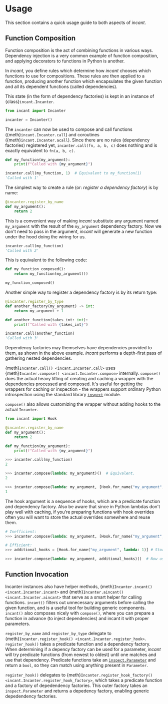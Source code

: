 # Usage

This section contains a quick usage guide to both aspects of _incant_.

## Function Composition

Function composition is the act of combining functions in various ways.
Dependency injection is a very common example of function composition, and applying decorators to functions in Python is another.

In _incant_, you define rules which determine how _incant_ chooses which functions to use for compositions.
These rules are then applied to a function, producing another function which encapsulates the given function and all its dependent functions (called dependencies).

This state (in the form of dependency factories) is kept in an instance of {class}`incant.Incanter`.

```python
from incant import Incanter

incanter = Incanter()
```

The `incanter` can now be used to compose and call functions ({meth}`incant.Incanter.call`) and coroutines ({meth}`incant.Incanter.acall`).
Since there are no rules (dependency factories) registered yet, `incanter.call(fn, a, b, c)` does nothing and is exactly equivalent to `fn(a, b, c)`.

```python
def my_function(my_argument):
    print(f"Called with {my_argument}")

incanter.call(my_function, 1)  # Equivalent to my_function(1)
'Called with 1'
```

The simplest way to create a rule (or: _register a dependency factory_) is by name:

```python
@incanter.register_by_name
def my_argument():
    return 2
```

This is a convenient way of making _incant_ substitute any argument named `my_argument` with the result of the `my_argument` dependency factory.
Now we don't need to pass in the argument, _incant_ will generate a new function under the hood doing the wiring for us.

```python
incanter.call(my_function)
'Called with 2'
```

This is equivalent to the following code:

```python
def my_function_composed():
    return my_function(my_argument())

my_function_composed()
```

Another simple way to register a dependency factory is by its return type:

```python
@incanter.register_by_type
def another_factory(my_argument) -> int:
    return my_argument + 1

def another_function(takes_int: int):
    print(f"Called with {takes_int}")

incanter.call(another_function)
'Called with 3'
```

Dependency factories may themselves have dependencies provided to them, as shown in the above example.
_incant_ performs a depth-first pass of gathering nested dependencies.

{meth}`Incanter.call() <incant.Incanter.call>` uses {meth}`Incanter.compose() <incant.Incanter.compose>` internally.
`compose()` does the actual heavy lifting of creating and caching a wrapper with the dependencies processed and composed.
It's useful for getting the wrappers for caching or inspection - the wrappers support ordinary Python introspection using the standard library [`inspect`](https://docs.python.org/3/library/inspect.html) module.

`compose()` also allows customizing the wrapper without adding hooks to the actual `Incanter`.

```python
from incant import Hook

@incanter.register_by_name
def my_argument():
    return 2

def my_function(my_argument):
    print(f"Called with {my_argument}")

>>> incanter.call(my_function)
2

>>> incanter.compose(lambda: my_argument)()  # Equivalent.
2

>>> incanter.compose(lambda: my_argument, [Hook.for_name("my_argument", lambda: 1)])()
1
```

The hook argument is a sequence of hooks, which are a predicate function and dependency factory.
Also be aware that since in Python lambdas don't play well with caching, if you're preparing functions with hook overrides often you will want to store the actual overrides somewhere and reuse them.

```python
# Inefficient:
>>> incanter.compose(lambda: my_argument, [Hook.for_name("my_argument", lambda: 1)])()

# Efficient:
>>> additional_hooks = [Hook.for_name("my_argument", lambda: 1)] # Store this and reuse it.

>>> incanter.compose(lambda: my_argument, additional_hooks)()  # Now uses the cache.
```

## Function Invocation

Incanter instances also have helper methods, {meth}`Incanter.incant() <incant.Incanter.incant>` and {meth}`Incanter.aincant() <incant.Incanter.aincant>` that serve as a smart helper for calling functions.
`incant()` filters out unnecessary arguments before calling the given function, and is a useful tool for building generic components.
`incant()` also composes nicely with `compose()`, where you can prepare a function in advance (to inject dependencies) and incant it with proper parameters.

`register_by_name` and `register_by_type` delegate to {meth}`Incanter.register_hook() <incant.Incanter.register_hook>`.
`register_hook()` takes a predicate function and a dependency factory.
When determining if a depency factory can be used for a parameter, _incant_ will try predicate functions (from newest to oldest) until one matches and use that dependency.
Predicate functions take an [`inspect.Parameter`](https://docs.python.org/3/library/inspect.html#inspect.Parameter) and return a `bool`, so they can match using anything present in `Parameter`.

`register_hook()` delegates to {meth}`Incanter.register_hook_factory() <incant.Incanter.register_hook_factory>`, which takes a predicate function and a factory of depedendency factories.
This outer factory takes an `inspect.Parameter` and returns a depedency factory, enabling generic depedendency factories.
